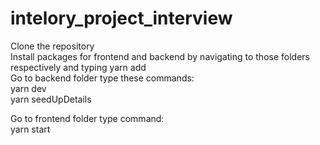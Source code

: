 # intelory_project_interview
Clone the repository <br />
Install packages for frontend and backend by navigating to those folders respectively and typing yarn add<br />
Go to backend folder type these commands: <br />
yarn dev<br />
yarn seedUpDetails<br />

Go to frontend folder type command:<br />
yarn start<br />
